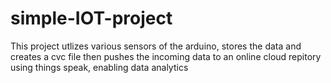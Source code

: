 # simple-IOT-project


This project utlizes various sensors of the arduino, stores the data and creates a cvc file then pushes the incoming data to an online cloud repitory using things speak, enabling data analytics 
